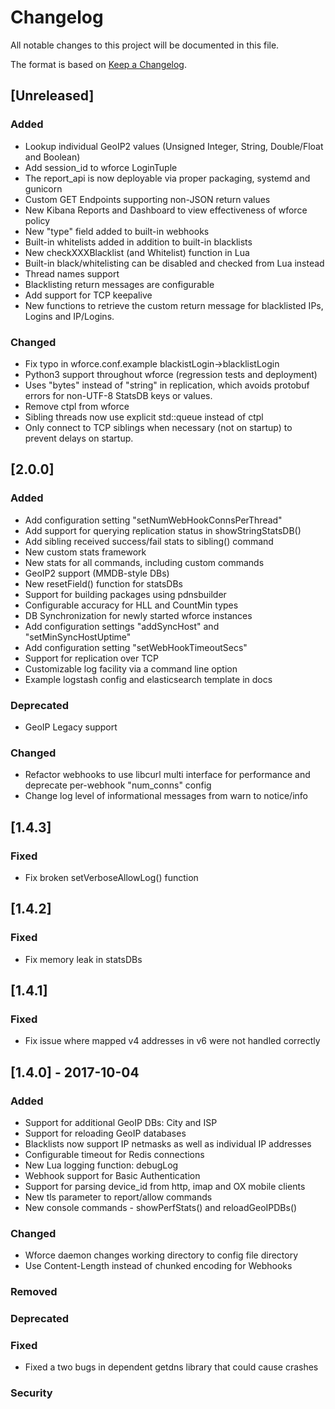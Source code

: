 # Changelog
All notable changes to this project will be documented in this file.

The format is based on [Keep a Changelog](http://keepachangelog.com/en/1.0.0/).

## [Unreleased]

### Added
- Lookup individual GeoIP2 values (Unsigned Integer, String,
Double/Float and Boolean)
- Add session_id to wforce LoginTuple
- The report_api is now deployable via proper packaging, systemd and gunicorn
- Custom GET Endpoints supporting non-JSON return values
- New Kibana Reports and Dashboard to view effectiveness of wforce
policy
- New "type" field added to built-in webhooks
- Built-in whitelists added in addition to built-in blacklists
- New checkXXXBlacklist (and Whitelist) function in Lua
- Built-in black/whitelisting can be disabled and checked from Lua
instead
- Thread names support
- Blacklisting return messages are configurable
- Add support for TCP keepalive
- New functions to retrieve the custom return message for blacklisted IPs, Logins and IP/Logins.

### Changed
- Fix typo in wforce.conf.example blackistLogin->blacklistLogin
- Python3 support throughout wforce (regression tests and deployment)
- Uses "bytes" instead of "string" in replication, which avoids
protobuf errors for non-UTF-8 StatsDB keys or values.
- Remove ctpl from wforce
- Sibling threads now use explicit std::queue instead of ctpl
- Only connect to TCP siblings when necessary (not on startup) to
prevent delays on startup.

## [2.0.0]

### Added
- Add configuration setting "setNumWebHookConnsPerThread"
- Add support for querying replication status in showStringStatsDB()
- Add sibling received success/fail stats to sibling() command
- New custom stats framework
- New stats for all commands, including custom commands
- GeoIP2 support (MMDB-style DBs)
- New resetField() function for statsDBs
- Support for building packages using pdnsbuilder
- Configurable accuracy for HLL and CountMin types
- DB Synchronization for newly started wforce instances
- Add configuration settings "addSyncHost" and "setMinSyncHostUptime"
- Add configuration setting "setWebHookTimeoutSecs"
- Support for replication over TCP
- Customizable log facility via a command line option
- Example logstash config and elasticsearch template in docs

### Deprecated
- GeoIP Legacy support

### Changed
- Refactor webhooks to use libcurl multi interface for performance and
deprecate per-webhook "num_conns" config
- Change log level of informational messages from warn to notice/info

## [1.4.3]

### Fixed
- Fix broken setVerboseAllowLog() function

## [1.4.2]

### Fixed
- Fix memory leak in statsDBs

## [1.4.1]

### Fixed
- Fix issue where mapped v4 addresses in v6 were not handled correctly

## [1.4.0] - 2017-10-04
### Added
- Support for additional GeoIP DBs: City and ISP
- Support for reloading GeoIP databases
- Blacklists now support IP netmasks as well as individual IP addresses
- Configurable timeout for Redis connections
- New Lua logging function: debugLog
- Webhook support for Basic Authentication
- Support for parsing device_id from http, imap and OX mobile clients
- New tls parameter to report/allow commands
- New console commands - showPerfStats() and reloadGeoIPDBs()

### Changed
- Wforce daemon changes working directory to config file directory
- Use Content-Length instead of chunked encoding for Webhooks

### Removed

### Deprecated

### Fixed
- Fixed a two bugs in dependent getdns library that could cause crashes

### Security
